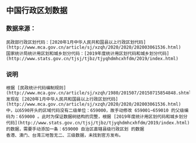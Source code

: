 ## 中国行政区划数据

### 数据来源：
    民政部行政区划代码：[2020年1月中华人民共和国县以上行政区划代码](http://www.mca.gov.cn/article/sj/xzqh/2020/2020/202003061536.html)
    国家统计局统计用区划和城乡划分代码：[2019年度统计用区划代码和城乡划分代码](http://www.stats.gov.cn/tjsj/tjbz/tjyqhdmhcxhfdm/2019/index.html)

### 说明
    根据 [民政统计代码编制规则](http://www.mca.gov.cn/article/sj/xzqh/1980/201507/20150715854848.shtml) 发现在 [2020年1月中华人民共和国县以上行政区划代码](http://www.mca.gov.cn/article/sj/xzqh/2020/2020/202003061536.html) 中，以6590开头的区域代码没有二级单位：659000，故手动修改 659001~659010 的父级编码为：659000 。此时为保证数据树结构的完整，根据 [2019年度统计用区划代码和城乡划分代码](http://www.stats.gov.cn/tjsj/tjbz/tjyqhdmhcxhfdm/2019/index.html) 的数据，需要手动添加一条：659000 自治区直辖县级行政区划 的数据
    香港、澳门、台湾三地暂无二、三级数据，未找到官方发布。